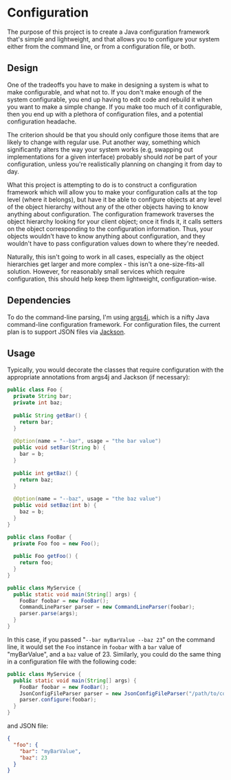 # Configuration
The purpose of this project is to create a Java configuration framework that's simple and lightweight, and that allows you to configure your system either from the command line, or from a configuration file, or both.

## Design
One of the tradeoffs you have to make in designing a system is what to make configurable, and what not to. If you don't make enough of the system configurable, you end up having to edit code and rebuild it when you want to make a simple change. If you make too much of it configurable, then you end up with a plethora of configuration files, and a potential configuration headache.

The criterion should be that you should only configure those items that are likely to change with regular use. Put another way, something which significantly alters the way your system works (e.g, swapping out implementations for a given interface) probably should *not* be part of your configuration, unless you're realistically planning on changing it from day to day.

What this project is attempting to do is to construct a configuration framework which will allow you to make your configuration calls at the top level (where it belongs), but have it be able to configure objects at any level of the object hierarchy without any of the other objects having to know anything about configuration. The configuration framework traverses the object hierarchy looking for your client object; once it finds it, it calls setters on the object corresponding to the configuration information. Thus, your objects wouldn't have to know anything about configuration, and they wouldn't have to pass configuration values down to where they're needed.

Naturally, this isn't going to work in all cases, especially as the object hierarchies get larger and more complex - this isn't a one-size-fits-all solution. However, for reasonably small services which require configuration, this should help keep them lightweight, configuration-wise.

## Dependencies
To do the command-line parsing, I'm using [args4j](http://args4j.kohsuke.org/), which is a nifty Java command-line configuration framework. For configuration files, the current plan is to support JSON files via [Jackson](http://jackson.codehaus.org/).

## Usage
Typically, you would decorate the classes that require configuration with the appropriate annotations from args4j and Jackson (if necessary):

```java
public class Foo {
  private String bar;
  private int baz;
  
  public String getBar() {
    return bar;
  }
  
  @Option(name = "--bar", usage = "the bar value")
  public void setBar(String b) {
    bar = b;
  }
  
  public int getBaz() {
    return baz;
  }
  
  @Option(name = "--baz", usage = "the baz value")
  public void setBaz(int b) {
    baz = b;
  }
}

public class FooBar {
  private Foo foo = new Foo();
  
  public Foo getFoo() {
    return foo;
  }
}

public class MyService {
  public static void main(String[] args) {
    FooBar foobar = new FooBar();
    CommandLineParser parser = new CommandLineParser(foobar);
    parser.parse(args);
  }
}
```

In this case, if you passed "``--bar myBarValue --baz 23``" on the command line, it would set the ``Foo`` instance in ``foobar`` with a ``bar`` value of "myBarValue", and a ``baz`` value of 23. Similarly, you could do the same thing in a configuration file with the following code:

```java
public class MyService {
  public static void main(String[] args) {
    FooBar foobar = new FooBar();
    JsonConfigFileParser parser = new JsonConfigFileParser("/path/to/config/file");
    parser.configure(foobar);
  }
}
```

and JSON file:

```json
{
  "foo": {
    "bar": "myBarValue",
    "baz": 23
  }
}
```
